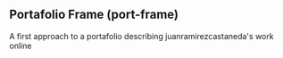## Portafolio Frame (port-frame)

A first approach to a portafolio describing juanramirezcastaneda's work online
